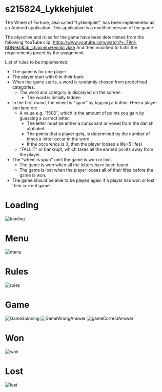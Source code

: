 # s215824_Lykkehjulet

The Wheel of Fortune, also called "Lykkehjulet", has been implemented as an Android application. 
This application is a modified version of the game. 

The objective and rules for the game have been determined from the following YouTube clip: https://www.youtube.com/watch?v=79nl-BDNek0&ab_channel=HenrikLykke 
And then modified to fulfill the requirements posed by the assignment. 

List of rules to be implemented: 
* The game is for one player
* The player start with 0 in their bank
* When the game starts, a word is randamly chosen from predefined categories.
  * The word and category is displayed on the screen
    * The word is initially hidden
* In the first round, the wheel is "spun" by tapping a button. Here a player can land on: 
  * A value e.g. "1500", which is the amount of points you gain by guessing a correct letter.
    * The letter must be either a consonant or vowel from the danish alphabet
    * The points that a player gets, is determined by the number of times a letter occur in the word
    * If the occurence is 0, then the player looses a life (5 lifes) 
  * "FALLIT" or bankrupt, which takes all the earned points away from the player. 
* The "wheel is spun" until the game is won or lost. 
  * The game is won when all the letters have been found
  * The game is lost when the player looses all of their lifes before the game is won.
* The game should be able to be played again if a player has won or lost their current game  

# Loading
![loading](https://user-images.githubusercontent.com/91070526/204875684-9926695a-bb19-44ad-a63d-e2360f4fad9b.jpg)

# Menu
![menu](https://user-images.githubusercontent.com/91070526/204875718-18e7cfca-44fd-4be8-8f77-8f1561d80005.jpg)

# Rules
![rules](https://user-images.githubusercontent.com/91070526/204875746-04f10593-bc80-43bf-a346-9ef2bab593b5.jpg)

# Game 
![GameSpinning](https://user-images.githubusercontent.com/91070526/204875819-951c6965-5320-4d32-b5d1-76cb976ca21e.jpg)
![GameWrongAnswer](https://user-images.githubusercontent.com/91070526/204875845-b739098c-b646-487d-802b-956e22541b71.jpg)
![gameCorrectAnswer](https://user-images.githubusercontent.com/91070526/204875870-1ac838a4-e7cf-43df-9c56-84f1e6de1a9a.jpg)

# Won
![won](https://user-images.githubusercontent.com/91070526/204875888-8911c37a-b80c-491a-97cb-33353efc8d49.jpg)

# Lost
![lost](https://user-images.githubusercontent.com/91070526/204875919-81d0fc11-ea50-47e2-a746-cbe4f0de5c6b.jpg)
